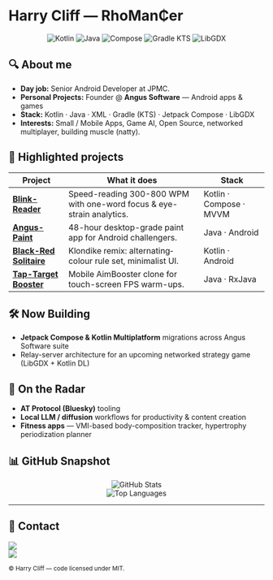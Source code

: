 <!-- README.md -->

<h1>Harry Cliff — RhoMan₵er</h1>


<p align="center">
  <!-- quick tech badges -->
  <img src="https://img.shields.io/badge/Kotlin-1?style=for-the-badge&logo=kotlin&logoColor=white" alt="Kotlin"/>
  <img src="https://img.shields.io/badge/Java-ED8B00?style=for-the-badge&logo=openjdk&logoColor=white" alt="Java"/>
  <img src="https://img.shields.io/badge/Jetpack Compose-4285F4?style=for-the-badge&logo=android&logoColor=white" alt="Compose"/>
  <img src="https://img.shields.io/badge/Gradle-KTS-02303A?style=for-the-badge&logo=gradle&logoColor=white" alt="Gradle KTS"/>
  <img src="https://img.shields.io/badge/LibGDX-E83D13?style=for-the-badge" alt="LibGDX"/>
</p>

## 🔍 About me
- **Day job:** Senior Android Developer at JPMC.
- **Personal Projects:** Founder @ **Angus Software** — Android apps & games
- **Stack:** Kotlin · Java · XML · Gradle (KTS) · Jetpack Compose · LibGDX
- **Interests:** Small / Mobile Apps, Game AI, Open Source, networked multiplayer, building muscle (natty).

## 📌 Highlighted projects

| Project | What it does | Stack |
|---------|--------------|-------|
| **[Blink-Reader](https://github.com/RhoMancer/Blink-Reader)** | Speed-reading 300-800 WPM with one-word focus & eye-strain analytics. | Kotlin · Compose · MVVM |
| **[Angus-Paint](https://github.com/RhoMancer/Angus-Paint)** | 48-hour desktop-grade paint app for Android challengers. | Java · Android |
| **[Black-Red Solitaire](https://github.com/RhoMancer/BlackRedSolitaire)** | Klondike remix: alternating‐colour rule set, minimalist UI. | Kotlin · Android |
| **[Tap-Target Booster](https://github.com/RhoMancer/Tap-Target-Booster)** | Mobile AimBooster clone for touch-screen FPS warm-ups. | Java · RxJava |

## 🛠️ Now Building

- **Jetpack Compose & Kotlin Multiplatform** migrations across Angus Software suite
- Relay-server architecture for an upcoming networked strategy game (LibGDX + Kotlin DL)

## 🔮 On the Radar

- **AT Protocol (Bluesky)** tooling
- **Local LLM / diffusion** workflows for productivity & content creation
- **Fitness apps** — VMI-based body-composition tracker, hypertrophy periodization planner

## 📊 GitHub Snapshot

<p align="center">
  <img src="https://github-readme-stats.vercel.app/api?username=RhoMancer&show_icons=true&count_private=true" alt="GitHub Stats" />
  <br/>
  <img src="https://github-readme-stats.vercel.app/api/top-langs/?username=RhoMancer&layout=compact&hide=css,html" alt="Top Languages" />
</p>

---

## 🤝 Contact

[![](https://img.shields.io/badge/LinkedIn-0077B5?style=flat&logo=linkedin&logoColor=white)](https://www.linkedin.com/in/harry-cliff)  
[![](https://img.shields.io/badge/Bluesky-1DA1F2?style=flat&logo=&logoColor=white)](https://bsky.app/profile/rhomancer.bsky.social)

<sub>© Harry Cliff — code licensed under MIT.</sub>
